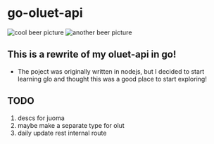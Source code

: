# go-oluet-api

![cool beer picture](https://cdn1.iconfinder.com/data/icons/zaficons-foods-1/512/beer-512.png)
![another beer picture](https://cdn0.iconfinder.com/data/icons/alcohol-2-colors/512/white_beer-01-512.png)

## This is a rewrite of my oluet-api in go!

- The poject was originally written in nodejs, but I decided to start learning glo and thought this was a good place to start exploring!

## TODO
1. descs for juoma
2. maybe make a separate type for olut
3. daily update rest internal route

